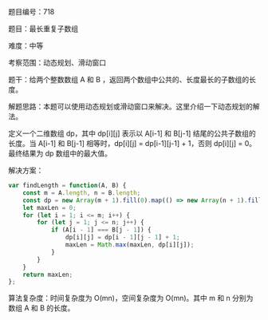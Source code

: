 题目编号：718

题目：最长重复子数组

难度：中等

考察范围：动态规划、滑动窗口

题干：给两个整数数组 A 和 B ，返回两个数组中公共的、长度最长的子数组的长度。

解题思路：本题可以使用动态规划或滑动窗口来解决。这里介绍一下动态规划的解法。

定义一个二维数组 dp，其中 dp[i][j] 表示以 A[i-1] 和 B[j-1] 结尾的公共子数组的长度。当 A[i-1] 和 B[j-1] 相等时，dp[i][j] = dp[i-1][j-1] + 1，否则 dp[i][j] = 0。最终结果为 dp 数组中的最大值。

解决方案：

```javascript
var findLength = function(A, B) {
    const m = A.length, n = B.length;
    const dp = new Array(m + 1).fill(0).map(() => new Array(n + 1).fill(0));
    let maxLen = 0;
    for (let i = 1; i <= m; i++) {
        for (let j = 1; j <= n; j++) {
            if (A[i - 1] === B[j - 1]) {
                dp[i][j] = dp[i - 1][j - 1] + 1;
                maxLen = Math.max(maxLen, dp[i][j]);
            }
        }
    }
    return maxLen;
};
```

算法复杂度：时间复杂度为 O(mn)，空间复杂度为 O(mn)。其中 m 和 n 分别为数组 A 和 B 的长度。